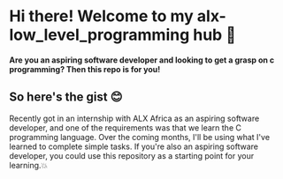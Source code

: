 # Hi there! Welcome to my alx-low_level_programming hub 👋

#### Are you an aspiring software developer and looking to get a grasp on c programming? Then this repo is for you!

## So here's the gist :blush:

Recently got in an internship with ALX Africa as an aspiring software developer, and one of the requirements was that we learn the C programming language. Over the coming months, I'll be using what I've learned to complete simple tasks. If you're also an aspiring software developer, you could use this repository as a starting point for your learning.:boom:
